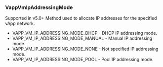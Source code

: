 ### VappVmIpAddressingMode
Supported in v5.0+
  Method used to allocate IP addresses for the specified vApp network.

- VAPP_VM_IP_ADDRESSING_MODE_DHCP - DHCP IP addressing mode.
- VAPP_VM_IP_ADDRESSING_MODE_MANUAL - Manual IP addressing mode.
- VAPP_VM_IP_ADDRESSING_MODE_NONE - Not specified IP addressing mode.
- VAPP_VM_IP_ADDRESSING_MODE_POOL - Pool IP addressing mode.
